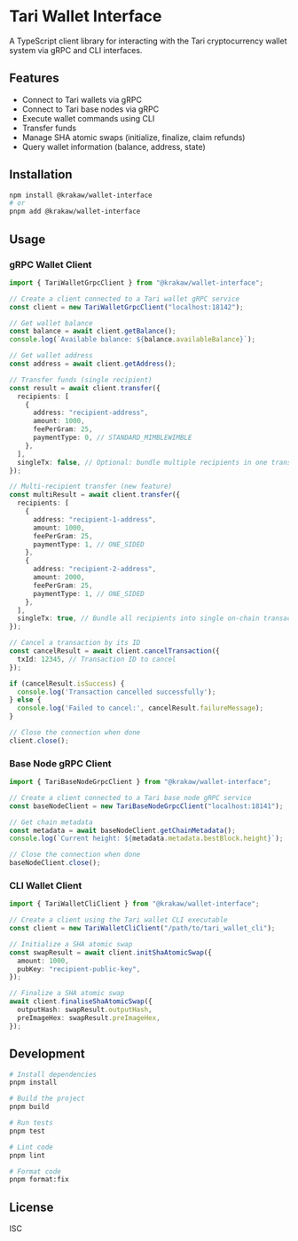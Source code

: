 # Tari Wallet Interface

A TypeScript client library for interacting with the Tari cryptocurrency wallet system via gRPC and CLI interfaces.

## Features

- Connect to Tari wallets via gRPC
- Connect to Tari base nodes via gRPC
- Execute wallet commands using CLI
- Transfer funds
- Manage SHA atomic swaps (initialize, finalize, claim refunds)
- Query wallet information (balance, address, state)

## Installation

```bash
npm install @krakaw/wallet-interface
# or
pnpm add @krakaw/wallet-interface
```

## Usage

### gRPC Wallet Client

```typescript
import { TariWalletGrpcClient } from "@krakaw/wallet-interface";

// Create a client connected to a Tari wallet gRPC service
const client = new TariWalletGrpcClient("localhost:18142");

// Get wallet balance
const balance = await client.getBalance();
console.log(`Available balance: ${balance.availableBalance}`);

// Get wallet address
const address = await client.getAddress();

// Transfer funds (single recipient)
const result = await client.transfer({
  recipients: [
    {
      address: "recipient-address",
      amount: 1000,
      feePerGram: 25,
      paymentType: 0, // STANDARD_MIMBLEWIMBLE
    },
  ],
  singleTx: false, // Optional: bundle multiple recipients in one transaction
});

// Multi-recipient transfer (new feature)
const multiResult = await client.transfer({
  recipients: [
    {
      address: "recipient-1-address",
      amount: 1000,
      feePerGram: 25,
      paymentType: 1, // ONE_SIDED
    },
    {
      address: "recipient-2-address",
      amount: 2000,
      feePerGram: 25,
      paymentType: 1, // ONE_SIDED
    },
  ],
  singleTx: true, // Bundle all recipients into single on-chain transaction
});

// Cancel a transaction by its ID
const cancelResult = await client.cancelTransaction({
  txId: 12345, // Transaction ID to cancel
});

if (cancelResult.isSuccess) {
  console.log('Transaction cancelled successfully');
} else {
  console.log('Failed to cancel:', cancelResult.failureMessage);
}

// Close the connection when done
client.close();
```

### Base Node gRPC Client

```typescript
import { TariBaseNodeGrpcClient } from "@krakaw/wallet-interface";

// Create a client connected to a Tari base node gRPC service
const baseNodeClient = new TariBaseNodeGrpcClient("localhost:18141");

// Get chain metadata
const metadata = await baseNodeClient.getChainMetadata();
console.log(`Current height: ${metadata.metadata.bestBlock.height}`);

// Close the connection when done
baseNodeClient.close();
```

### CLI Wallet Client

```typescript
import { TariWalletCliClient } from "@krakaw/wallet-interface";

// Create a client using the Tari wallet CLI executable
const client = new TariWalletCliClient("/path/to/tari_wallet_cli");

// Initialize a SHA atomic swap
const swapResult = await client.initShaAtomicSwap({
  amount: 1000,
  pubKey: "recipient-public-key",
});

// Finalize a SHA atomic swap
await client.finaliseShaAtomicSwap({
  outputHash: swapResult.outputHash,
  preImageHex: swapResult.preImageHex,
});
```

## Development

```bash
# Install dependencies
pnpm install

# Build the project
pnpm build

# Run tests
pnpm test

# Lint code
pnpm lint

# Format code
pnpm format:fix
```

## License

ISC
